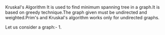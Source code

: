 Kruskal's Algorithm
It is used to find minimum spanning tree in a graph.It is based on greedy technique.The graph given must be undirected and weighted.Prim's and Kruskal's algorithm works only for undirected graphs.

Let us consider a graph:-
1.
